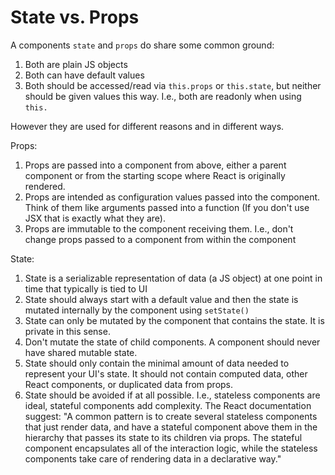 # State vs. Props

A components `state` and `props` do share some common ground:

1. Both are plain JS objects
2. Both can have default values
3. Both should be accessed/read via `this.props` or `this.state`, but neither should be given values this way. I.e., both are readonly when using `this.`

However they are used for different reasons and in different ways.

Props:

1. Props are passed into a component from above, either a parent component or from the starting scope where React is originally rendered.
2. Props are intended as configuration values passed into the component. Think of them like arguments passed into a function (If you don't use JSX that is exactly what they are).
3. Props are immutable to the component receiving them. I.e., don't change props passed to a component from within the component

State:

1. State is a serializable representation of data (a JS object) at one point in time that typically is tied to UI
2. State should always start with a default value and then the state is mutated internally by the component using `setState()`
3. State can only be mutated by the component that contains the state. It is private in this sense.
4. Don't mutate the state of child components. A component should never have shared mutable state.
5. State should only contain the minimal amount of data needed to represent your UI's state. It should not contain computed data, other React components, or duplicated data from props.
6. State should be avoided if at all possible. I.e., stateless components are ideal, stateful components add complexity. The React documentation suggest: "A common pattern is to create several stateless components that just render data, and have a stateful component above them in the hierarchy that passes its state to its children via props. The stateful component encapsulates all of the interaction logic, while the stateless components take care of rendering data in a declarative way."

